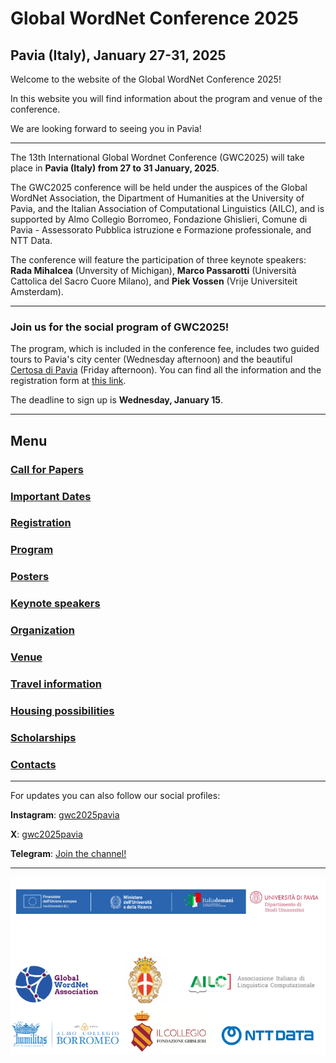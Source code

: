 # Global WordNet Conference 2025
## Pavia (Italy), January 27-31, 2025

Welcome to the website of the Global WordNet Conference 2025!

In this website you will find information about the program and venue of the conference. 

We are looking forward to seeing you in Pavia!

---

The 13th International Global Wordnet Conference (GWC2025) will take place in **Pavia (Italy) from 27 to 31 January, 2025**. 

The GWC2025 conference will be held under the auspices of the Global WordNet Association, the Dipartment of Humanities at the University of Pavia, and the Italian Association of Computational Linguistics (AILC), and is supported by Almo Collegio Borromeo, Fondazione Ghislieri, Comune di Pavia - Assessorato Pubblica istruzione e Formazione professionale, and NTT Data.

The conference will feature the participation of three keynote speakers: **Rada Mihalcea** (Unversity of Michigan), **Marco Passarotti** (Università Cattolica del Sacro Cuore Milano), and **Piek Vossen** (Vrije Universiteit Amsterdam).

--- 
### Join us for the social program of GWC2025! 

The program, which is included in the conference fee, includes two guided tours to Pavia's city center (Wednesday afternoon) and the beautiful [Certosa di Pavia](https://en.wikipedia.org/wiki/Certosa_di_Pavia) (Friday afternoon). You can find all the information and the registration form at [this link](https://form.jotform.com/250073124594352). 

The deadline to sign up is **Wednesday, January 15**.

---

## Menu

### [Call for Papers](cfp.md)
### [Important Dates](dates.md)
### [Registration](registration.md)
### [Program](program.md)
### [Posters](posters.md)
### [Keynote speakers](keynote.md)
### [Organization](organization.md)
### [Venue](venue.md)
### [Travel information](travel.md)
### [Housing possibilities](housing.md)
### [Scholarships](scholarship.md)
### [Contacts](contacts.md)

---

For updates you can also follow our social profiles:
<br>

**Instagram**: [gwc2025pavia](https://www.instagram.com/gwc2025pavia?igsh=MWZxY21raDJtam96cg==)
<br>

**X**: [gwc2025pavia](https://x.com/gwc2025pavia)
<br>

**Telegram**: [Join the channel!](https://t.me/gwc2025pavia)
<br>

---

<img src="loghiGWC/loghibluuniti1.png">



